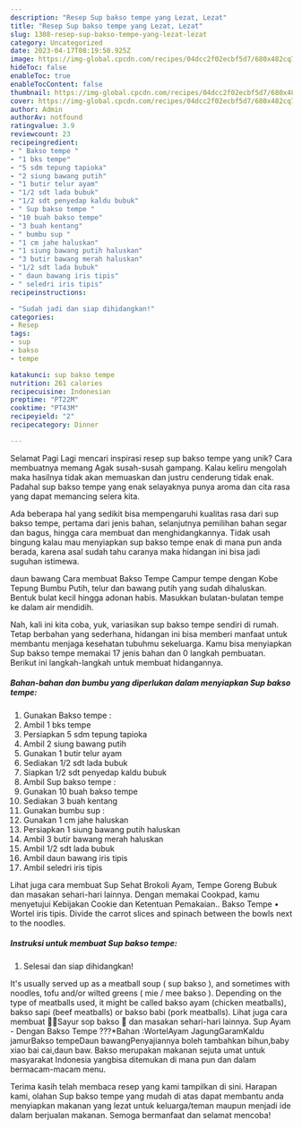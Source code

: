 ```yaml
---
description: "Resep Sup bakso tempe yang Lezat, Lezat"
title: "Resep Sup bakso tempe yang Lezat, Lezat"
slug: 1308-resep-sup-bakso-tempe-yang-lezat-lezat
category: Uncategorized
date: 2023-04-17T08:19:50.925Z
image: https://img-global.cpcdn.com/recipes/04dcc2f02ecbf5d7/680x482cq70/sup-bakso-tempe-foto-resep-utama.jpg
hideToc: false
enableToc: true
enableTocContent: false
thumbnail: https://img-global.cpcdn.com/recipes/04dcc2f02ecbf5d7/680x482cq70/sup-bakso-tempe-foto-resep-utama.jpg
cover: https://img-global.cpcdn.com/recipes/04dcc2f02ecbf5d7/680x482cq70/sup-bakso-tempe-foto-resep-utama.jpg
author: Admin
authorAv: notfound
ratingvalue: 3.9
reviewcount: 23
recipeingredient:
- " Bakso tempe "
- "1 bks tempe"
- "5 sdm tepung tapioka"
- "2 siung bawang putih"
- "1 butir telur ayam"
- "1/2 sdt lada bubuk"
- "1/2 sdt penyedap kaldu bubuk"
- " Sup bakso tempe "
- "10 buah bakso tempe"
- "3 buah kentang"
- " bumbu sup "
- "1 cm jahe haluskan"
- "1 siung bawang putih haluskan"
- "3 butir bawang merah haluskan"
- "1/2 sdt lada bubuk"
- " daun bawang iris tipis"
- " seledri iris tipis"
recipeinstructions:

- "Sudah jadi dan siap dihidangkan!"
categories:
- Resep
tags:
- sup
- bakso
- tempe

katakunci: sup bakso tempe 
nutrition: 261 calories
recipecuisine: Indonesian
preptime: "PT22M"
cooktime: "PT43M"
recipeyield: "2"
recipecategory: Dinner

---
```



Selamat Pagi Lagi mencari inspirasi resep sup bakso tempe yang unik? Cara membuatnya memang Agak susah-susah gampang. Kalau keliru mengolah maka hasilnya tidak akan memuaskan dan justru cenderung tidak enak. Padahal sup bakso tempe yang enak selayaknya punya aroma dan cita rasa yang dapat memancing selera kita.


Ada beberapa hal yang sedikit bisa mempengaruhi kualitas rasa dari sup bakso tempe, pertama dari jenis bahan, selanjutnya pemilihan bahan segar dan bagus, hingga cara membuat dan menghidangkannya. Tidak usah bingung kalau mau menyiapkan sup bakso tempe enak di mana pun anda berada, karena asal sudah tahu caranya maka hidangan ini bisa jadi suguhan istimewa.

daun bawang Cara membuat Bakso Tempe Campur tempe dengan Kobe Tepung Bumbu Putih, telur dan bawang putih yang sudah dihaluskan. Bentuk bulat kecil hingga adonan habis. Masukkan bulatan-bulatan tempe ke dalam air mendidih.


Nah, kali ini kita coba, yuk, variasikan sup bakso tempe sendiri di rumah. Tetap berbahan yang sederhana, hidangan ini bisa memberi manfaat untuk membantu menjaga kesehatan tubuhmu sekeluarga. Kamu bisa menyiapkan Sup bakso tempe memakai 17 jenis bahan dan 0 langkah pembuatan. Berikut ini langkah-langkah untuk membuat hidangannya.

<!--inarticleads1-->

##### Bahan-bahan dan bumbu yang diperlukan dalam menyiapkan Sup bakso tempe:

1. Gunakan  Bakso tempe :
1. Ambil 1 bks tempe
1. Persiapkan 5 sdm tepung tapioka
1. Ambil 2 siung bawang putih
1. Gunakan 1 butir telur ayam
1. Sediakan 1/2 sdt lada bubuk
1. Siapkan 1/2 sdt penyedap kaldu bubuk
1. Ambil  Sup bakso tempe :
1. Gunakan 10 buah bakso tempe
1. Sediakan 3 buah kentang
1. Gunakan  bumbu sup :
1. Gunakan 1 cm jahe haluskan
1. Persiapkan 1 siung bawang putih haluskan
1. Ambil 3 butir bawang merah haluskan
1. Ambil 1/2 sdt lada bubuk
1. Ambil  daun bawang iris tipis
1. Ambil  seledri iris tipis


Lihat juga cara membuat Sup Sehat Brokoli Ayam, Tempe Goreng Bubuk dan masakan sehari-hari lainnya. Dengan memakai Cookpad, kamu menyetujui Kebijakan Cookie dan Ketentuan Pemakaian.. Bakso Tempe • Wortel iris tipis. Divide the carrot slices and spinach between the bowls next to the noodles. 

<!--inarticleads2-->

##### Instruksi untuk membuat Sup bakso tempe:


1. Selesai dan siap dihidangkan!

It&#39;s usually served up as a meatball soup ( sup bakso ), and sometimes with noodles, tofu and/or wilted greens ( mie / mee bakso ). Depending on the type of meatballs used, it might be called bakso ayam (chicken meatballs), bakso sapi (beef meatballs) or bakso babi (pork meatballs). Lihat juga cara membuat 🍲🥕Sayur sop bakso 🥦 dan masakan sehari-hari lainnya. Sup Ayam - Dengan Bakso Tempe ???*Bahan :WortelAyam JagungGaramKaldu jamurBakso tempeDaun bawangPenyajiannya boleh tambahkan bihun,baby xiao bai cai,daun baw. Bakso merupakan makanan sejuta umat untuk masyarakat Indonesia yangbisa ditemukan di mana pun dan dalam bermacam-macam menu. 

Terima kasih telah membaca resep yang kami tampilkan di sini. Harapan kami, olahan Sup bakso tempe yang mudah di atas dapat membantu anda menyiapkan makanan yang lezat untuk keluarga/teman maupun menjadi ide dalam berjualan makanan. Semoga bermanfaat dan selamat mencoba!
